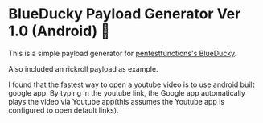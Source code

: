 # BlueDucky Payload Generator Ver 1.0 (Android) 🦆

This is a simple payload generator for [pentestfunctions's BlueDucky](https://github.com/pentestfunctions/BlueDucky).

Also included an rickroll payload as example.

I found that the fastest way to open a youtube video is to use android built google app. By typing in the youtube link, the Google app automatically plays the video via Youtube app(this assumes the Youtube app is configured to open default links).
